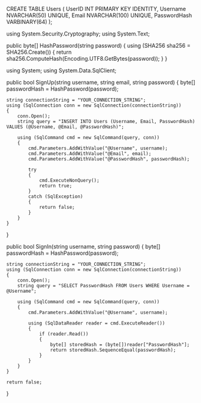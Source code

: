 CREATE TABLE Users (
    UserID INT PRIMARY KEY IDENTITY,
    Username NVARCHAR(50) UNIQUE,
    Email NVARCHAR(100) UNIQUE,
    PasswordHash VARBINARY(64)
);

using System.Security.Cryptography;
using System.Text;

public byte[] HashPassword(string password)
{
    using (SHA256 sha256 = SHA256.Create())
    {
        return sha256.ComputeHash(Encoding.UTF8.GetBytes(password));
    }
}





using System;
using System.Data.SqlClient;

public bool SignUp(string username, string email, string password)
{
    byte[] passwordHash = HashPassword(password);

    string connectionString = "YOUR_CONNECTION_STRING";
    using (SqlConnection conn = new SqlConnection(connectionString))
    {
        conn.Open();
        string query = "INSERT INTO Users (Username, Email, PasswordHash) VALUES (@Username, @Email, @PasswordHash)";

        using (SqlCommand cmd = new SqlCommand(query, conn))
        {
            cmd.Parameters.AddWithValue("@Username", username);
            cmd.Parameters.AddWithValue("@Email", email);
            cmd.Parameters.AddWithValue("@PasswordHash", passwordHash);

            try
            {
                cmd.ExecuteNonQuery();
                return true;
            }
            catch (SqlException)
            {
                return false;
            }
        }
    }
}




public bool SignIn(string username, string password)
{
    byte[] passwordHash = HashPassword(password);

    string connectionString = "YOUR_CONNECTION_STRING";
    using (SqlConnection conn = new SqlConnection(connectionString))
    {
        conn.Open();
        string query = "SELECT PasswordHash FROM Users WHERE Username = @Username";

        using (SqlCommand cmd = new SqlCommand(query, conn))
        {
            cmd.Parameters.AddWithValue("@Username", username);

            using (SqlDataReader reader = cmd.ExecuteReader())
            {
                if (reader.Read())
                {
                    byte[] storedHash = (byte[])reader["PasswordHash"];
                    return storedHash.SequenceEqual(passwordHash);
                }
            }
        }
    }

    return false;
}
